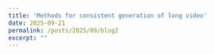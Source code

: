```yaml
---
title: 'Methods for consistent generation of long video'
date: 2025-09-21
permalink: /posts/2025/09/blog2
excerpt: ""
---
```


<!-- Table -->

